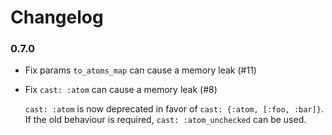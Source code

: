 # Changelog

### 0.7.0

- Fix params `to_atoms_map` can cause a memory leak (#11)
- Fix `cast: :atom` can cause a memory leak (#8)

  `cast: :atom` is now deprecated in favor of `cast: {:atom, [:foo, :bar]}`.
  If the old behaviour is required, `cast: :atom_unchecked` can be used.
